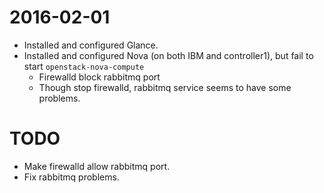 # 2016-02-01
* Installed and configured Glance.
* Installed and configured Nova (on both IBM and controller1), but fail to start `openstack-nova-compute`
  * Firewalld block rabbitmq port
  * Though stop firewalld, rabbitmq service seems to have some problems.

# TODO

* Make firewalld allow rabbitmq port.
* Fix rabbitmq problems.

